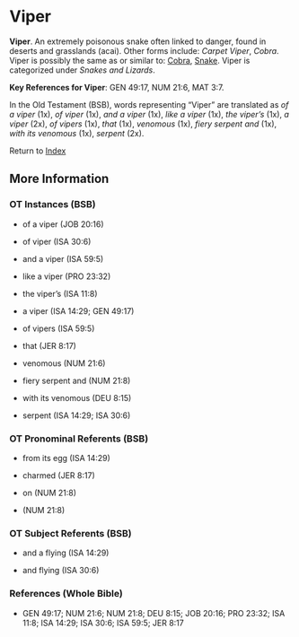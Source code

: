 # Viper
**Viper**. 
An extremely poisonous snake often linked to danger, found in deserts and grasslands (acai). 
Other forms include: 
*Carpet Viper*, *Cobra*. 
Viper is possibly the same as or similar to: 
[Cobra](Cobra.md), [Snake](Snake.md). 
Viper is categorized under _Snakes and Lizards_. 


**Key References for Viper**: 
GEN 49:17, NUM 21:6, MAT 3:7. 


In the Old Testament (BSB), words representing “Viper” are translated as 
*of a viper* (1x), *of viper* (1x), *and a viper* (1x), *like a viper* (1x), *the viper’s* (1x), *a viper* (2x), *of vipers* (1x), *that* (1x), *venomous* (1x), *fiery serpent and* (1x), *with its venomous* (1x), *serpent* (2x). 




Return to [Index](00-Index.md)

## More Information

### OT Instances (BSB)

* of a viper (JOB 20:16)

* of viper (ISA 30:6)

* and a viper (ISA 59:5)

* like a viper (PRO 23:32)

* the viper’s (ISA 11:8)

* a viper (ISA 14:29; GEN 49:17)

* of vipers (ISA 59:5)

* that (JER 8:17)

* venomous (NUM 21:6)

* fiery serpent and (NUM 21:8)

* with its venomous (DEU 8:15)

* serpent (ISA 14:29; ISA 30:6)



### OT Pronominal Referents (BSB)

* from its egg (ISA 14:29)

* charmed (JER 8:17)

* on (NUM 21:8)

*  (NUM 21:8)



### OT Subject Referents (BSB)

* and a flying (ISA 14:29)

* and flying (ISA 30:6)



### References (Whole Bible)

* GEN 49:17; NUM 21:6; NUM 21:8; DEU 8:15; JOB 20:16; PRO 23:32; ISA 11:8; ISA 14:29; ISA 30:6; ISA 59:5; JER 8:17




